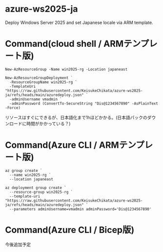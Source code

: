 # azure-ws2025-ja
Deploy Windows Server 2025 and set Japanese locale via ARM template.

# Command(cloud shell / ARMテンプレート版)
```
New-AzResourceGroup -Name win2025-rg -Location japaneast

New-AzResourceGroupDeployment `
  -ResourceGroupName win2025-rg `
  -TemplateUri "https://raw.githubusercontent.com/KeisukeChikata/azure-ws2025-ja/refs/heads/main/azuredeploy.json" `
  -adminUsername vmadmin `
  -adminPassword (ConvertTo-SecureString "Dis@1234567890" -AsPlainText -Force)
```
リソースはすぐにできるが、日本語化まで1hほどかかる。(日本語パックのダウンロードに時間がかかっている？)

# Command(Azure CLI / ARMテンプレート版)
```
az group create `
  --name win2025-rg `
  --location japaneast

az deployment group create `
  --resource-group win2025-rg `
  --template-uri "https://raw.githubusercontent.com/KeisukeChikata/azure-ws2025-ja/refs/heads/main/azuredeploy.json" `
  --parameters adminUsername=vmadmin adminPassword='Dis@1234567890'
```

# Command(Azure CLI / Bicep版)
今後追加予定

